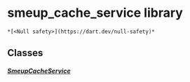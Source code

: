 


# smeup_cache_service library






    *[<Null safety>](https://dart.dev/null-safety)*





## Classes

##### [SmeupCacheService](../smeup_services_smeup_cache_service/SmeupCacheService-class.md)



 















